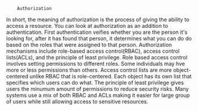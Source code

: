 		
		Authorization

In short, the meaning of authorization is the process of giving the ability
to access a resource. You can look at authorization as an addition to 
authentication. First authentication veifies whether you are the person it's 
looking for, after it has found that person, it determines what you can do do
based on the roles that were assigned to that person. Authorization mechanisms
include role-based access control(RBAC), access control lists(ACLs), and the
principle of least privilege. Role based access control involves setting 
permissions to different roles. Some individuals may hve more or less 
permissions than others. Access control lists are more object-centered unlike
RBAC that is role-centered. Each object has its own list that specifies which
users can do what. The principle of least privilege gives users the minumum 
amount of permissions to reduce security risks. Many systems use a mix of both
RBAC and ACLs making it easier for large group of users while still allowing
access to sensitive resources.
